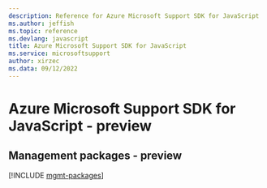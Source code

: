 ```yaml
---
description: Reference for Azure Microsoft Support SDK for JavaScript
ms.author: jeffish
ms.topic: reference
ms.devlang: javascript
title: Azure Microsoft Support SDK for JavaScript
ms.service: microsoftsupport
author: xirzec
ms.data: 09/12/2022
---
```

# Azure Microsoft Support SDK for JavaScript - preview

## Management packages - preview
[!INCLUDE [mgmt-packages](microsoft-support-mgmt-index.md)]
